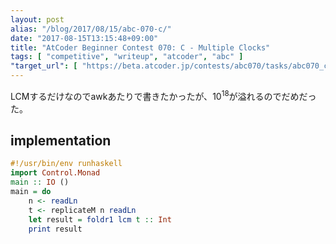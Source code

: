 ```yaml
---
layout: post
alias: "/blog/2017/08/15/abc-070-c/"
date: "2017-08-15T13:15:48+09:00"
title: "AtCoder Beginner Contest 070: C - Multiple Clocks"
tags: [ "competitive", "writeup", "atcoder", "abc" ]
"target_url": [ "https://beta.atcoder.jp/contests/abc070/tasks/abc070_c" ]
---
```


LCMするだけなのでawkあたりで書きたかったが、$10^{18}$が溢れるのでだめだった。

## implementation

``` haskell
#!/usr/bin/env runhaskell
import Control.Monad
main :: IO ()
main = do
    n <- readLn
    t <- replicateM n readLn
    let result = foldr1 lcm t :: Int
    print result
```
